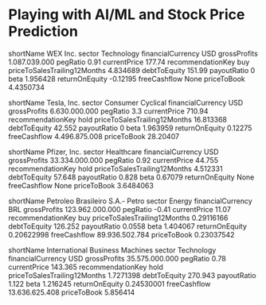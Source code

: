 # Playing with AI/ML and Stock Price Prediction

shortName WEX Inc. 
sector Technology 
financialCurrency USD 
grossProfits 1.087.039.000 
pegRatio 0.91 
currentPrice 177.74 
recommendationKey buy 
priceToSalesTrailing12Months 4.834689 
debtToEquity 151.99 
payoutRatio 0 
beta 1.956428 
returnOnEquity -0.12195 
freeCashflow None 
priceToBook 4.4350734 

shortName Tesla, Inc. 
sector Consumer Cyclical 
financialCurrency USD 
grossProfits 6.630.000.000 
pegRatio 3.3 
currentPrice 710.94 
recommendationKey hold 
priceToSalesTrailing12Months 16.813368 
debtToEquity 42.552 
payoutRatio 0 
beta 1.963959 
returnOnEquity 0.12275 
freeCashflow 4.496.875.008 
priceToBook 28.20407 

shortName Pfizer, Inc. 
sector Healthcare 
financialCurrency USD 
grossProfits 33.334.000.000 
pegRatio 0.92 
currentPrice 44.755 
recommendationKey hold 
priceToSalesTrailing12Months 4.512331 
debtToEquity 57.648 
payoutRatio 0.828 
beta 0.67079 
returnOnEquity None 
freeCashflow None 
priceToBook 3.6484063 

shortName Petroleo Brasileiro S.A.- Petro 
sector Energy 
financialCurrency BRL 
grossProfits 123.962.000.000 
pegRatio -0.41 
currentPrice 11.07 
recommendationKey buy 
priceToSalesTrailing12Months 0.29116166 
debtToEquity 126.252 
payoutRatio 0.0558 
beta 1.404067 
returnOnEquity 0.20622998 
freeCashflow 89.936.502.784 
priceToBook 0.23037542 

shortName International Business Machines
sector Technology
financialCurrency USD
grossProfits 35.575.000.000
pegRatio 0.78
currentPrice 143.365
recommendationKey hold
priceToSalesTrailing12Months 1.7271398
debtToEquity 270.943
payoutRatio 1.122
beta 1.216245
returnOnEquity 0.24530001
freeCashflow 13.636.625.408
priceToBook 5.856414
